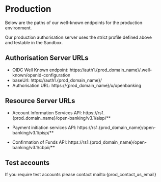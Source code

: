 # Production

Below are the paths of our well-known endpoints for the production environment.

Our production authorisation server uses the strict profile defined above and testable in the Sandbox.

## Authorisation Server URLs
- OIDC Well Known endpoint: https://auth1.{prod_domain_name}/.well-known/openid-configuration
- baseUrl: https://auth1.{prod_domain_name}/
- Authorisation URL: https://{prod_domain_name}/u/openbanking

## Resource Server URLs
- Account Information Services API: https://rs1.{prod_domain_name}/open-banking/v3.1/aisp/**

- Payment initiation services API: https://rs1.{prod_domain_name}/open-banking/v3.1/pisp/**

- Confirmation of Funds API: https://rs1.{prod_domain_name}/open-banking/v3.1/cbpii/**

## Test accounts
If you require test accounts please contact mailto:{prod_contact_us_email}